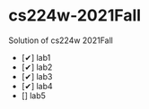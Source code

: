 # cs224w-2021Fall
Solution of cs224w 2021Fall
+ [✔] lab1
+ [✔] lab2
+ [✔] lab3
+ [✔] lab4
+ [] lab5
